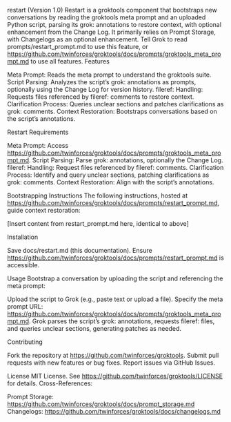 restart (Version 1.0)
Restart is a groktools component that bootstraps new conversations by reading the groktools meta prompt and an uploaded Python script, parsing its grok: annotations to restore context, with optional enhancement from the Change Log. It primarily relies on Prompt Storage, with Changelogs as an optional enhancement. Tell Grok to read prompts/restart_prompt.md to use this feature, or https://github.com/twinforces/groktools/docs/prompts/groktools_meta_prompt.md to use all features.
Features

Meta Prompt: Reads the meta prompt to understand the groktools suite.
Script Parsing: Analyzes the script’s grok: annotations as prompts, optionally using the Change Log for version history.
fileref: Handling: Requests files referenced by fileref: comments to restore context.
Clarification Process: Queries unclear sections and patches clarifications as grok: comments.
Context Restoration: Bootstraps conversations based on the script’s annotations.

Restart Requirements

Meta Prompt: Access https://github.com/twinforces/groktools/docs/prompts/groktools_meta_prompt.md.
Script Parsing: Parse grok: annotations, optionally the Change Log.
fileref: Handling: Request files referenced by fileref: comments.
Clarification Process: Identify and query unclear sections, patching clarifications as grok: comments.
Context Restoration: Align with the script’s annotations.

Bootstrapping Instructions
The following instructions, hosted at https://github.com/twinforces/groktools/docs/prompts/restart_prompt.md, guide context restoration:

[Insert content from restart_prompt.md here, identical to above]

Installation

Save docs/restart.md (this documentation).
Ensure https://github.com/twinforces/groktools/docs/prompts/restart_prompt.md is accessible.

Usage
Bootstrap a conversation by uploading the script and referencing the meta prompt:

Upload the script to Grok (e.g., paste text or upload a file).
Specify the meta prompt URL: https://github.com/twinforces/groktools/docs/prompts/groktools_meta_prompt.md.
Grok parses the script’s grok: annotations, requests fileref: files, and queries unclear sections, generating patches as needed.

Contributing

Fork the repository at https://github.com/twinforces/groktools.
Submit pull requests with new features or bug fixes.
Report issues via GitHub Issues.

License
MIT License. See https://github.com/twinforces/groktools/LICENSE for details.
Cross-References:

Prompt Storage: https://github.com/twinforces/groktools/docs/prompt_storage.md
Changelogs: https://github.com/twinforces/groktools/docs/changelogs.md


